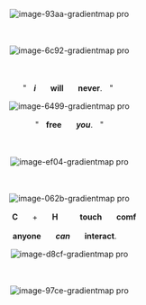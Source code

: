<div align="center">

![image-93aa-gradientmap pro](https://github.com/user-attachments/assets/a51b764c-02b8-4502-b479-4c949eb102ec)

ㅤ

![image-6c92-gradientmap pro](https://github.com/user-attachments/assets/78c686c9-6098-4eac-81a6-947c29fd1ca7)

ㅤ

ㅤ ㅤ "ㅤ***i***ㅤㅤ**will**ㅤㅤ**never**.ㅤ"ㅤㅤㅤ

![image-6499-gradientmap pro](https://github.com/user-attachments/assets/36708378-4126-4e50-bb38-86370cdd54a5)

"ㅤ**free**ㅤㅤ***you***.ㅤ"

ㅤ

![image-ef04-gradientmap pro](https://github.com/user-attachments/assets/468ddf72-2f4d-45df-b1f7-e5ba526a15cb)

ㅤ


![image-062b-gradientmap pro](https://github.com/user-attachments/assets/0ebf929d-ab89-4934-a5c6-bbf698cd75e2)

ㅤ
**C**ㅤㅤ+ㅤㅤ**H**ㅤㅤㅤ**touch**ㅤㅤ**comf**


**anyone**ㅤㅤ***can***ㅤㅤ**interact**.
ㅤ

![image-d8cf-gradientmap pro](https://github.com/user-attachments/assets/7e164f51-a0a8-41bd-9771-146eb766df99)


ㅤ

![image-97ce-gradientmap pro](https://github.com/user-attachments/assets/ea49fb08-1950-471c-bccc-e247f940f510)

</div>
